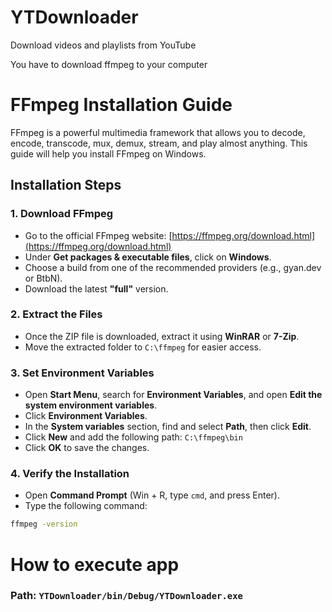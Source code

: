 # YTDownloader
Download videos and playlists from YouTube

You have to download ffmpeg to your computer

# FFmpeg Installation Guide

FFmpeg is a powerful multimedia framework that allows you to decode, encode, transcode, mux, demux, stream, and play almost anything. This guide will help you install FFmpeg on Windows.

## Installation Steps

### 1. Download FFmpeg
- Go to the official FFmpeg website: [https://ffmpeg.org/download.html](https://ffmpeg.org/download.html)
- Under **Get packages & executable files**, click on **Windows**.
- Choose a build from one of the recommended providers (e.g., gyan.dev or BtbN).
- Download the latest **"full"** version.

### 2. Extract the Files
- Once the ZIP file is downloaded, extract it using **WinRAR** or **7-Zip**.
- Move the extracted folder to `C:\ffmpeg` for easier access.

### 3. Set Environment Variables
- Open **Start Menu**, search for **Environment Variables**, and open **Edit the system environment variables**.
- Click **Environment Variables**.
- In the **System variables** section, find and select **Path**, then click **Edit**.
- Click **New** and add the following path: `C:\ffmpeg\bin`
- Click **OK** to save the changes.

### 4. Verify the Installation
- Open **Command Prompt** (Win + R, type `cmd`, and press Enter).
- Type the following command:
````sh
ffmpeg -version
````
# How to execute app
### **Path**: `YTDownloader/bin/Debug/YTDownloader.exe`
